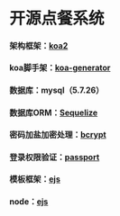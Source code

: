 # 开源点餐系统
#### 架构框架：[koa2](https://koajs.com/)
#### koa脚手架：[koa-generator](https://www.npmjs.com/package/koa-generator)
#### 数据库：mysql（5.7.26）
#### 数据库ORM：[Sequelize](https://sequelize.org/)
#### 密码加盐加密处理：[bcrypt](https://www.npmjs.com/package/bcryptjs)
#### 登录权限验证：[passport](http://www.passportjs.org/)
#### 模板框架：[ejs](https://ejs.bootcss.com/)
#### node：[ejs](https://ejs.bootcss.com/)
